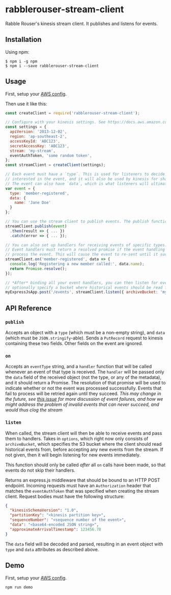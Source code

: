 # rabblerouser-stream-client

Rabble Rouser's kinesis stream client. It publishes and listens for events.

## Installation

Using npm:
```shell
$ npm i -g npm
$ npm i --save rabblerouser-stream-client
```

## Usage

First, setup your [AWS config](https://docs.aws.amazon.com/cli/latest/userguide/cli-chap-getting-started.html).

Then use it like this:

```js
const createClient = require('rabblerouser-stream-client');

// Configure with your kinesis settings. See https://docs.aws.amazon.com/AWSJavaScriptSDK/latest/AWS/Kinesis.html#constructor-property
const settings = {
  apiVersion: '2013-12-02',
  region: 'ap-southeast-2',
  accessKeyId: 'ABC123',
  secretAccessKey: 'ABC123',
  stream: 'my-stream',
  eventAuthToken, 'some random token',
};
const streamClient = createClient(settings);

// Each event must have a `type`. This is used for listeners to decide whether they are
// interested in the event, and it will also be used by kinesis for sharding of events.
// The event can also have `data`, which is what listeners will ultimately receive.
var event = {
  type: 'member-registered',
  data: {
    name: 'Jane Doe'
  }
};

// You can use the stream client to publish events. The publish function returns a Promise
streamClient.publish(event)
  .then(result => { ... })
  .catch(error => { ... });

// You can also set up handlers for receiving events of specific types. Notice that we only receive the `data` here.
// Event handlers must return a resolved promise if the event handling succeeded, or a rejected promise if they fail to
// process the event. This will cause the event to re-sent until it succeeds.
streamClient.on('member-registered', data => {
  console.log('Registering a new member called:', data.name);
  return Promise.resolve();
});

// *After* binding all your event handlers, you can then listen for events on an HTTP POST endpoint. You can also
// optionally specify a bucket where historical events should be read from first.
myExpressJsApp.post('/events', streamClient.listen({ archiveBucket: 'my-archive-bucket' }));
```

## API Reference

### `publish`

Accepts an object with a `type` (which must be a non-empty string), and `data` (which must be `JSON.stringify`-able).
Sends a `PutRecord` request to kinesis containing these two fields. Other fields on the event are ignored.

### `on`

Accepts an `eventType` string, and a `handler` function that will be called whenever an event of that type is received.
The `handler` will be passed only the `data` field of the received object (not the type, or any of the metadata), and it
should return a Promise. The resolution of that promise will be used to indicate whether or not the event was processed
successfully. Events that fail to process will be retried again until they succeed. *This may change in the future, see
[this issue](https://github.com/rabblerouser/rabblerouser-core/issues/132) for more discussion of event failures, and
how we might address the problem of invalid events that can never succeed, and would thus clog the stream*

### `listen`

When called, the stream client will then be able to receive events and pass them to handlers. Takes in `options`, which
right now only consists of `archiveBucket`, which specifies the S3 bucket where the client should read historical events
from, before accepting any new events from the stream. If not given, then it will begin listening for new events
immediately.

This function should only be called *after* all `on` calls have been made, so that events do not skip their handlers.

Returns an express.js middleware that should be bound to an HTTP POST endpoint. Incoming requests must have an
`Authorization` header that matches the `eventAuthToken` that was specified when creating the stream client. Request
bodies must have the following structure:

```json
{
  "kinesisSchemaVersion": "1.0",
  "partitionKey": "<kinesis partition key>",
  "sequenceNumber": "<sequence number of the event>",
  "data": "<base64-encoded JSON string>",
  "approximateArrivalTimestamp": 123456.78
}
```

The `data` field will be decoded and parsed, resulting in an event object with `type` and `data` attributes as described
above.

## Demo

First, setup your [AWS config](https://docs.aws.amazon.com/cli/latest/userguide/cli-chap-getting-started.html).

`npm run demo`
